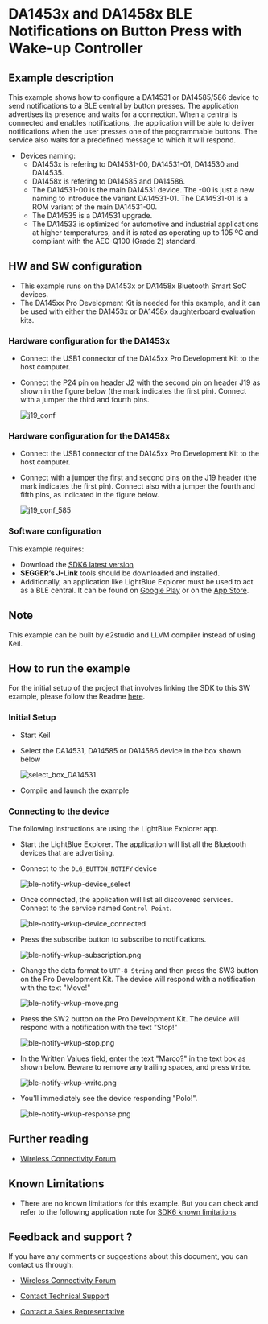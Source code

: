 # DA1453x and DA1458x BLE Notifications on Button Press with Wake-up Controller

## Example description

This example shows how to configure a DA14531 or DA14585/586 device to send notifications to a BLE central by button presses. The application advertises its presence and waits for a connection. When a central is connected and enables notifications, the application will be able to deliver notifications when the user presses one of the programmable buttons. The service also waits for a predefined message to which it will respond. 

- Devices naming:
    - DA1453x is refering to DA14531-00, DA14531-01, DA14530 and DA14535.
    - DA1458x is refering to DA14585 and DA14586.
    - The DA14531-00 is the main DA14531 device. The -00 is just a new naming to introduce the variant DA14531-01. The DA14531-01 is a ROM variant of the main DA14531-00.
    - The DA14535 is a DA14531 upgrade.
	- The DA14533 is optimized for automotive and industrial applications at higher temperatures, and it is rated as operating up to 105 ºC and compliant with the AEC-Q100 (Grade 2) standard.


## HW and SW configuration
- This example runs on the DA1453x or DA1458x Bluetooth Smart SoC devices.	
- The DA145xx Pro Development Kit is needed for this example, and it can be used with either the DA1453x or DA1458x daughterboard evaluation kits.

### Hardware configuration for the DA1453x

- Connect the USB1 connector of the DA145xx Pro Development Kit to the host computer.
- Connect the P24 pin on header J2 with the second pin on header J19 as shown in the figure below (the mark indicates the first pin). Connect with a jumper the third and fourth pins.
 
	![j19_conf](assets/ble-notify-wkup-j19_conf.svg)

### Hardware configuration for the DA1458x

- Connect the USB1 connector of the DA145xx Pro Development Kit to the host computer.
- Connect with a jumper the first and second pins on the J19 header (the mark indicates the first pin). Connect also with a jumper the fourth and fifth pins, as indicated in the figure below.
 
	![j19_conf_585](assets/ble-notify-wkup-j19_585_conf.svg)

### Software configuration

 This example requires:
 - Download the [SDK6 latest version](https://www.renesas.com/sdk6_latest)
 - **SEGGER’s J-Link** tools should be downloaded and installed.
 - Additionally, an application like LightBlue Explorer must be used to act as a BLE central. It can be found on [Google Play](https://play.google.com/store/apps/details?id=com.punchthrough.lightblueexplorer) or on the [App Store](https://apps.apple.com/gb/app/lightblue-explorer/id557428110).


## Note
This example can be built by e2studio and LLVM compiler instead of using Keil.


## How to run the example

For the initial setup of the project that involves linking the SDK to this SW example, please follow the Readme [here](../../Readme.md).

### Initial Setup

 - Start Keil
 - Select the DA14531, DA14585 or DA14586 device in the box shown below 

	![select_box_DA14531](assets/ble-notify-wkup-select_device.png)

 - Compile and launch the example

 ### Connecting to the device
 
 The following instructions are using the LightBlue Explorer app.
 - Start the LightBlue Explorer. The application will list all the Bluetooth devices that are advertising. 
 - Connect to the `DLG_BUTTON_NOTIFY` device
 	
	 ![ble-notify-wkup-device_select](assets/ble-notify-wkup-device_select.png)

 - Once connected, the application will list all discovered services. Connect to the service named `Control Point`.

  	![ble-notify-wkup-device_connected](assets/ble-notify-wkup-device_connected.png)

 - Press the subscribe button to subscribe to notifications.

  	![ble-notify-wkup-subscription.png](assets/ble-notify-wkup-subscription.png)

- Change the data format to `UTF-8 String` and then press the SW3 button on the Pro Development Kit. The device will respond with a notification with the text "Move!"

  	![ble-notify-wkup-move.png](assets/ble-notify-wkup-move.png)

- Press the SW2 button on the Pro Development Kit. The device will respond with a notification with the text "Stop!"

  	![ble-notify-wkup-stop.png](assets/ble-notify-wkup-stop.png)

- In the Written Values field, enter the text "Marco?" in the text box as shown below. Beware to remove any trailing spaces, and press `Write`.

  	![ble-notify-wkup-write.png](assets/ble-notify-wkup-write.png)

- You'll immediately see the device responding "Polo!".

	![ble-notify-wkup-response.png](assets/ble-notify-wkup-response.png)

	
## Further reading

- [Wireless Connectivity Forum](https://lpccs-docs.renesas.com/lpc_docs_index/DA145xx.html)



## Known Limitations

- There are no known limitations for this example. But you can check and refer to the following application note for
[SDK6 known limitations](https://lpccs-docs.renesas.com/sdk6_kll/index.html)

## Feedback and support ?

If you have any comments or suggestions about this document, you can contact us through:

- [Wireless Connectivity Forum](https://community.renesas.com/wireles-connectivity)

- [Contact Technical Support](https://www.renesas.com/eu/en/support?nid=1564826&issue_type=technical)

- [Contact a Sales Representative](https://www.renesas.com/eu/en/buy-sample/locations)



